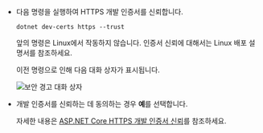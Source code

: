 * 다음 명령을 실행하여 HTTPS 개발 인증서를 신뢰합니다.

  ```dotnetcli
  dotnet dev-certs https --trust
  ```
  
  앞의 명령은 Linux에서 작동하지 않습니다. 인증서 신뢰에 대해서는 Linux 배포 설명서를 참조하세요.

  이전 명령으로 인해 다음 대화 상자가 표시됩니다.

  ![보안 경고 대화 상자](~/getting-started/_static/cert.png)

* 개발 인증서를 신뢰하는 데 동의하는 경우 **예**를 선택합니다.

  자세한 내용은 [ASP.NET Core HTTPS 개발 인증서 신뢰](xref:security/enforcing-ssl#trust-the-aspnet-core-https-development-certificate-on-windows-and-macos)를 참조하세요.
  
